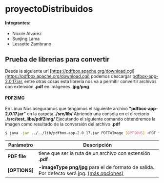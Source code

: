 # proyectoDistribuidos

#### Integrantes:
  - Nicole Alvarez
  - Sunjing Lama
  - Lessette Zambrano

## Prueba de librerias para convertir

Desde la siguiente url [https://pdfbox.apache.org/download.cgi](https://pdfbox.apache.org/download.cgi) podemos descargar [pdfbox-app-2.0.17.jar](https://www-eu.apache.org/dist/pdfbox/2.0.17/pdfbox-app-2.0.17.jar), entre otras cosas esta librería nos va a permitir convertir archivos con extensión **.pdf** en imágenes **.jpg/png**

#### PDF2IMG
En Linux
Nos aseguramos que tengamos el siguiente archivo **"pdfbox-app-2.0.17.jar"** en la carpeta **./src/lib/**
Abriendo una consola en el directorio **./src/test_libs/pdf2img/**
Ejecutando el siguiente comando obtendremos la imagen como resultado de la conversión del archivo **.pdf**

```sh
$ java -jar ../../lib/pdfbox-app-2.0.17.jar PDFToImage [OPTIONS] <PDF file>`
```

| Parámetro | Descripción |
| ------ | ------ |
|**PDF file**| tiene que ser la ruta de un archivo con extensión **.pdf**|
|**[OPTIONS]**| **-imageType png/jpg** para el de formato de salida. Por defecto será jpg. [(más opciones)](https://pdfbox.apache.org/2.0/commandline.html#pdftoimage)|